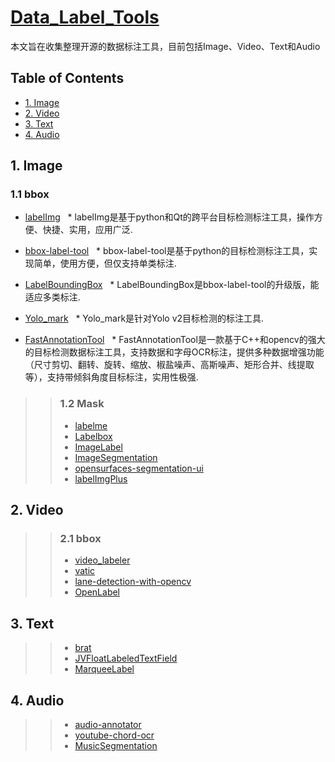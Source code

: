# [Data_Label_Tools](https://github.com/mingx9527/Data_Label_Tools)
本文旨在收集整理开源的数据标注工具，目前包括Image、Video、Text和Audio

## Table of Contents
- [1. Image](#Image)
- [2. Video](#Video)
- [3. Text](#Text)
- [4. Audio](#Audio)

## <a name="Image"></a>1. Image
 ### 1.1 bbox
 - [labelImg](https://github.com/tzutalin/labelImg)
   * labelImg是基于python和Qt的跨平台目标检测标注工具，操作方便、快捷、实用，应用广泛.
   
 - [bbox-label-tool](https://github.com/puzzledqs/BBox-Label-Tool)
   * bbox-label-tool是基于python的目标检测标注工具，实现简单，使用方便，但仅支持单类标注.
   
 - [LabelBoundingBox](https://github.com/hjptriplebee/LabelBoundingBox)
   * LabelBoundingBox是bbox-label-tool的升级版，能适应多类标注.
   
 - [Yolo_mark](https://github.com/AlexeyAB/Yolo_mark)
   * Yolo_mark是针对Yolo v2目标检测的标注工具.
   
 - [FastAnnotationTool](https://github.com/christopher5106/FastAnnotationTool)
   * FastAnnotationTool是一款基于C++和opencv的强大的目标检测数据标注工具，支持数据和字母OCR标注，提供多种数据增强功能（尺寸剪切、翻转、旋转、缩放、椒盐噪声、高斯噪声、矩形合并、线提取等），支持带倾斜角度目标标注，实用性极强.

>> ### 1.2 Mask
>> - [labelme](https://github.com/wkentaro/labelme)
>> - [Labelbox](https://github.com/Labelbox/Labelbox)
>> - [ImageLabel](https://github.com/lanbing510/ImageLabel)
>> - [ImageSegmentation](https://github.com/AKSHAYUBHAT/ImageSegmentation)
>> - [opensurfaces-segmentation-ui](https://github.com/seanbell/opensurfaces-segmentation-ui)
>> - [labelImgPlus](https://github.com/lzx1413/labelImgPlus)

## <a name="Video"></a>2. Video
>> ### 2.1 bbox
>> - [video_labeler](https://github.com/hahnyuan/video_labeler)
>> - [vatic](https://github.com/cvondrick/vatic)
>> - [lane-detection-with-opencv](lane-detection-with-opencv)
>> - [OpenLabel](https://github.com/liushu1231/OpenLabel)

## <a name="Text"></a>3. Text
>> - [brat](http://blog.csdn.net/dlyldxwl/article/details/76272707)
>> - [JVFloatLabeledTextField](https://github.com/jverdi/JVFloatLabeledTextField)
>> - [MarqueeLabel](https://github.com/cbpowell/MarqueeLabel)

## <a name="Audio"></a>4. Audio
>> - [audio-annotator](https://github.com/CrowdCurio/audio-annotator)
>> - [youtube-chord-ocr](https://github.com/henridwyer/youtube-chord-ocr)
>> - [MusicSegmentation](https://github.com/torogmw/MusicSegmentation)
